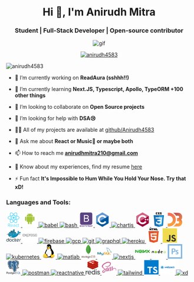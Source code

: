 <!--
**Anirudh4583/Anirudh4583** is a ✨ _special_ ✨ repository because its `README.md` (this file) appears on your GitHub profile.
-->

<!-- - 😃 I'm Anirudh!
- 🔭 I’m currently working on React.js and front-end development
- 🌱 I’m currently learning Node.js and back-end development
- 💬 Ask me about music and tech stuff
- 📫 Reach me @: [LinkedIn](https://www.linkedin.com/in/anirudh4583/), [email](mailto:anirudhmitra210@gmail.com)
- 😄 Pronouns: He/Him
- ⚡ Fun fact: It's Impossible to Hum While You Hold Your Nose. Try that xD
 -->

<h1 align="center">Hi 👋, I'm Anirudh Mitra</h1>
<h3 align="center">Student | Full-Stack Developer | Open-source contributor</h3>

<div align='center'>
<img src='gif/dev2.gif' alt='gif'></img>
</div>

<p align="center"> <a href="https://github.com/ryo-ma/github-profile-trophy"><img src="https://github-profile-trophy.vercel.app/?username=anirudh4583&row=1" alt="anirudh4583" /></a> </p>
<!-- 
<p align="left"> <a href="https://twitter.com/brownvitriol" target="blank"><img src="https://img.shields.io/twitter/follow/brownvitriol?logo=twitter&style=for-the-badge" alt="brownvitriol" /></a> </p> -->

<p align="left"> <img src="https://komarev.com/ghpvc/?username=anirudh4583&label=Profile%20views&color=0e75b6&style=flat" alt="anirudh4583" /> </p>

- 🔭 I’m currently working on **ReadAura (sshhh!!)**

- 🌱 I’m currently learning **Next.JS, Typescript, Apollo, TypeORM +100 other things**

- 👯 I’m looking to collaborate on **Open Source projects**

- 🤝 I’m looking for help with **DSA😢**

- 👨‍💻 All of my projects are available at [github/Anirudh4583](https://github.com/Anirudh4583)

- 💬 Ask me about **React or Music🎼 or maybe both**

- 📫 How to reach me **anirudhmitra210@gmail.com**

- 📄 Know about my experiences, find my resume [here](https://drive.google.com/file/d/1SnWA5UBy4BvOi7W1onTLkr3e-W1DuIEm/view?usp=sharing)

- ⚡ Fun fact **It's Impossible to Hum While You Hold Your Nose. Try that xD!**

<!-- <h3 align="left">Connect with me:</h3>
<p align="left">
<a href="https://codepen.io/anirudh4583" target="blank"><img align="center" src="https://raw.githubusercontent.com/rahuldkjain/github-profile-readme-generator/master/src/images/icons/Social/codepen.svg" alt="anirudh4583" height="30" width="40" /></a>
<a href="https://twitter.com/brownvitriol" target="blank"><img align="center" src="https://raw.githubusercontent.com/rahuldkjain/github-profile-readme-generator/master/src/images/icons/Social/twitter.svg" alt="brownvitriol" height="30" width="40" /></a>
<a href="https://linkedin.com/in/anirudh4583" target="blank"><img align="center" src="https://raw.githubusercontent.com/rahuldkjain/github-profile-readme-generator/master/src/images/icons/Social/linked-in-alt.svg" alt="anirudh4583" height="30" width="40" /></a>
<a href="https://stackoverflow.com/users/14723643/anirudh-mitra" target="blank"><img align="center" src="https://raw.githubusercontent.com/rahuldkjain/github-profile-readme-generator/master/src/images/icons/Social/stack-overflow.svg" alt="anirudh4583" height="30" width="40" /></a>
<a href="https://instagram.com/okanirudh" target="blank"><img align="center" src="https://raw.githubusercontent.com/rahuldkjain/github-profile-readme-generator/master/src/images/icons/Social/instagram.svg" alt="okanirudh" height="30" width="40" /></a>
<a href="https://www.codechef.com/users/anirudh4583" target="blank"><img align="center" src="https://cdn.jsdelivr.net/npm/simple-icons@3.1.0/icons/codechef.svg" alt="anirudh4583" height="30" width="40" /></a>
<a href="https://www.hackerrank.com/anirudh4583" target="blank"><img align="center" src="https://raw.githubusercontent.com/rahuldkjain/github-profile-readme-generator/master/src/images/icons/Social/hackerrank.svg" alt="anirudh4583" height="30" width="40" /></a>
<a href="https://www.leetcode.com/anirudh4583" target="blank"><img align="center" src="https://raw.githubusercontent.com/rahuldkjain/github-profile-readme-generator/master/src/images/icons/Social/leet-code.svg" alt="anirudh4583" height="30" width="40" /></a>
<a href="https://auth.geeksforgeeks.org/user/anirudh4583" target="blank"><img align="center" src="https://raw.githubusercontent.com/rahuldkjain/github-profile-readme-generator/master/src/images/icons/Social/geeks-for-geeks.svg" alt="anirudh4583" height="30" width="40" /></a>
</p> -->

<h3 align="left">Languages and Tools:</h3>

<p align="left">

<a href="https://reactjs.org/" target="_blank"> <img src="https://raw.githubusercontent.com/devicons/devicon/master/icons/react/react-original-wordmark.svg" alt="react" width="40" height="40"/> </a>
<a href="https://developer.android.com" target="_blank"> <img src="https://raw.githubusercontent.com/devicons/devicon/master/icons/android/android-original-wordmark.svg" alt="android" width="40" height="40"/> </a>
<a href="https://babeljs.io/" target="_blank"> <img src="https://www.vectorlogo.zone/logos/babeljs/babeljs-icon.svg" alt="babel" width="40" height="40"/> </a>
<a href="https://www.gnu.org/software/bash/" target="_blank"> <img src="https://www.vectorlogo.zone/logos/gnu_bash/gnu_bash-icon.svg" alt="bash" width="40" height="40"/>
</a> <a href="https://getbootstrap.com" target="_blank"> <img src="https://raw.githubusercontent.com/devicons/devicon/master/icons/bootstrap/bootstrap-plain-wordmark.svg" alt="bootstrap" width="40" height="40"/> </a>
<a href="https://www.cprogramming.com/" target="_blank"> <img src="https://raw.githubusercontent.com/devicons/devicon/master/icons/c/c-original.svg" alt="c" width="40" height="40"/> </a>
<a href="https://www.chartjs.org" target="_blank"> <img src="https://www.chartjs.org/media/logo-title.svg" alt="chartjs" width="40" height="40"/> </a>
<a href="https://www.w3schools.com/cpp/" target="_blank"> <img src="https://raw.githubusercontent.com/devicons/devicon/master/icons/cplusplus/cplusplus-original.svg" alt="cplusplus" width="40" height="40"/> </a>
<a href="https://www.w3schools.com/css/" target="_blank"> <img src="https://raw.githubusercontent.com/devicons/devicon/master/icons/css3/css3-original-wordmark.svg" alt="css3" width="40" height="40"/> </a> <a href="https://d3js.org/" target="_blank"> <img src="https://raw.githubusercontent.com/devicons/devicon/master/icons/d3js/d3js-original.svg" alt="d3js" width="40" height="40"/>
</a> <a href="https://www.docker.com/" target="_blank"> <img src="https://raw.githubusercontent.com/devicons/devicon/master/icons/docker/docker-original-wordmark.svg" alt="docker" width="40" height="40"/> </a>
<a href="https://expressjs.com" target="_blank"> <img src="https://raw.githubusercontent.com/devicons/devicon/master/icons/express/express-original-wordmark.svg" alt="express" width="40" height="40"/> </a>
<a href="https://firebase.google.com/" target="_blank"> <img src="https://www.vectorlogo.zone/logos/firebase/firebase-icon.svg" alt="firebase" width="40" height="40"/> </a>
<a href="https://cloud.google.com" target="_blank"> <img src="https://www.vectorlogo.zone/logos/google_cloud/google_cloud-icon.svg" alt="gcp" width="40" height="40"/> </a>
<a href="https://git-scm.com/" target="_blank"> <img src="https://www.vectorlogo.zone/logos/git-scm/git-scm-icon.svg" alt="git" width="40" height="40"/> </a>
<a href="https://graphql.org" target="_blank"> <img src="https://www.vectorlogo.zone/logos/graphql/graphql-icon.svg" alt="graphql" width="40" height="40"/> </a>
<a href="https://heroku.com" target="_blank"> <img src="https://www.vectorlogo.zone/logos/heroku/heroku-icon.svg" alt="heroku" width="40" height="40"/> </a>
<a href="https://www.w3.org/html/" target="_blank"> <img src="https://raw.githubusercontent.com/devicons/devicon/master/icons/html5/html5-original-wordmark.svg" alt="html5" width="40" height="40"/> </a>
<a href="https://developer.mozilla.org/en-US/docs/Web/JavaScript" target="_blank"> <img src="https://raw.githubusercontent.com/devicons/devicon/master/icons/javascript/javascript-original.svg" alt="javascript" width="40" height="40"/> </a>
<a href="https://kubernetes.io" target="_blank"> <img src="https://www.vectorlogo.zone/logos/kubernetes/kubernetes-icon.svg" alt="kubernetes" width="40" height="40"/> </a>
<a href="https://www.linux.org/" target="_blank"> <img src="https://raw.githubusercontent.com/devicons/devicon/master/icons/linux/linux-original.svg" alt="linux" width="40" height="40"/> </a>
<a href="https://www.mathworks.com/" target="_blank"> <img src="https://upload.wikimedia.org/wikipedia/commons/2/21/Matlab_Logo.png" alt="matlab" width="40" height="40"/> </a> <a href="https://www.mongodb.com/" target="_blank"> <img src="https://raw.githubusercontent.com/devicons/devicon/master/icons/mongodb/mongodb-original-wordmark.svg" alt="mongodb" width="40" height="40"/> </a>
<a href="https://www.mysql.com/" target="_blank"> <img src="https://raw.githubusercontent.com/devicons/devicon/master/icons/mysql/mysql-original-wordmark.svg" alt="mysql" width="40" height="40"/> </a> <a href="https://nextjs.org/" target="_blank"> <img src="https://cdn.worldvectorlogo.com/logos/nextjs-3.svg" alt="nextjs" width="40" height="40"/> </a>
<a href="https://www.nginx.com" target="_blank"> <img src="https://raw.githubusercontent.com/devicons/devicon/master/icons/nginx/nginx-original.svg" alt="nginx" width="40" height="40"/> </a>
<a href="https://nodejs.org" target="_blank"> <img src="https://raw.githubusercontent.com/devicons/devicon/master/icons/nodejs/nodejs-original-wordmark.svg" alt="nodejs" width="40" height="40"/> </a>
<a href="https://www.photoshop.com/en" target="_blank"> <img src="https://raw.githubusercontent.com/devicons/devicon/master/icons/photoshop/photoshop-line.svg" alt="photoshop" width="40" height="40"/> </a> <a href="https://www.postgresql.org" target="_blank"> <img src="https://raw.githubusercontent.com/devicons/devicon/master/icons/postgresql/postgresql-original-wordmark.svg" alt="postgresql" width="40" height="40"/> </a>
<a href="https://postman.com" target="_blank"> <img src="https://www.vectorlogo.zone/logos/getpostman/getpostman-icon.svg" alt="postman" width="40" height="40"/> </a>
<a href="https://reactnative.dev/" target="_blank"> <img src="https://reactnative.dev/img/header_logo.svg" alt="reactnative" width="40" height="40"/> </a> <a href="https://redis.io" target="_blank"> <img src="https://raw.githubusercontent.com/devicons/devicon/master/icons/redis/redis-original-wordmark.svg" alt="redis" width="40" height="40"/> </a>
<a href="https://sass-lang.com" target="_blank"> <img src="https://raw.githubusercontent.com/devicons/devicon/master/icons/sass/sass-original.svg" alt="sass" width="40" height="40"/> </a>
<a href="https://tailwindcss.com/" target="_blank"> <img src="https://www.vectorlogo.zone/logos/tailwindcss/tailwindcss-icon.svg" alt="tailwind" width="40" height="40"/> </a>
<a href="https://www.typescriptlang.org/" target="_blank"> <img src="https://raw.githubusercontent.com/devicons/devicon/master/icons/typescript/typescript-original.svg" alt="typescript" width="40" height="40"/> </a>
<a href="https://webpack.js.org" target="_blank"> <img src="https://raw.githubusercontent.com/devicons/devicon/d00d0969292a6569d45b06d3f350f463a0107b0d/icons/webpack/webpack-original-wordmark.svg" alt="webpack" width="40" height="40"/> </a>
<a href="https://www.adobe.com/products/xd.html" target="_blank"> <img src="https://cdn.worldvectorlogo.com/logos/adobe-xd.svg" alt="xd" width="40" height="40"/> </a>

</p>

<!-- <p>&nbsp;<img align="center" src="https://github-readme-stats.vercel.app/api?username=anirudh4583&show_icons=true&locale=en" alt="anirudh4583" /></p> -->

<!-- <p><img align="center" src="https://github-readme-stats.vercel.app/api/top-langs?username=anirudh4583&show_icons=true&locale=en&layout=compact&langs_count=8&hide=jupyter%20%notebook" alt="anirudh4583" /></p> -->

<!-- <p><img align="center" src="https://github-readme-streak-stats.herokuapp.com/?user=anirudh4583&" alt="anirudh4583" /></p> -->
